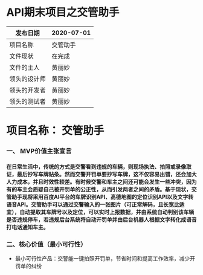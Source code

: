 # API期末项目之交管助手
|  发布日期 | 2020-07-01 |
 | -- | -- |
 |  项目名称 | 交管助手 |
 |  文件现状 | 在完成 |
 |  文件的主人 | 黄丽妙 |
 |  领头的设计师 | 黄丽妙 |
 |  领头的开发者 | 黄丽妙 |
 |  领头的测试者 | 黄丽妙  |


# 项目名称： 交管助手

### 一、 MVP价值主张宣言
#### 在日常生活中，传统的方式是交警看到违规的车辆，则现场执法、拍照或录像取证，最后抄写车牌贴条。然而交警开罚单要抄写车牌，这不仅容易出错，还会加大人力成本，并且时效性较差。有时候交警和车主之间还可能会发生一些冲突，因为有的车主会质疑自己被开罚单的公正性，从而引发两者之间的矛盾。基于现状，交管助手现将采用百度AI平台的车牌识别API、高德地图的定位识别API以及文字转语音API。交管助手可以通过交警输入的一张图片（可正常解码，且长宽比适宜），自动提取其车牌号以及定位，可以实时上报数据，并由系统自动判别该车辆是否违规停车，若违规后台系统将自动开罚单并由后台机器人根据文字转化成语音打电话通知车主。


### 二、核心价值（最小可行性）

- 最小可行性产品：交警能一键拍照开罚单，节省时间和提高工作效率，减少开罚单的纠纷
